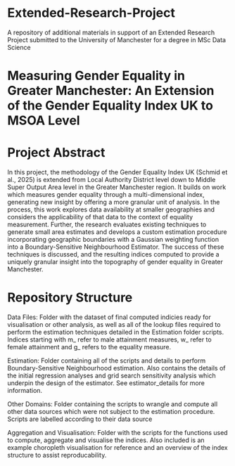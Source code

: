 # Extended-Research-Project
A repository of additional materials in support of an Extended Research Project submitted to the University of Manchester for a degree in MSc Data Science


# Measuring Gender Equality in Greater Manchester: An Extension of the Gender Equality Index UK to MSOA Level


# Project Abstract
In this project, the methodology of the Gender Equality Index UK (Schmid et al., 2025) is extended from Local Authority District level down to Middle Super Output Area level in the Greater Manchester region. It builds on work which measures gender equality through a multi-dimensional index, generating new insight by offering a more granular unit of analysis. In the process, this work explores data availability at smaller geographies and considers the applicability of that data to the context of equality measurement. Further, the research evaluates existing techniques to generate small area estimates and develops a custom estimation procedure incorporating geographic boundaries with a Gaussian weighting function into a Boundary-Sensitive Neighbourhood Estimator. The success of these techniques is discussed, and the resulting indices computed to provide a uniquely granular insight into the topography of gender equality in Greater Manchester.


# Repository Structure
Data Files:
Folder with the dataset of final computed indicies ready for visualisation or other analysis, as well as all of the lookup files required to perform the estimation techniques detailed in the Estimation folder scripts. Indices starting with m_ refer to male attainment measures, w_ refer to female attainment and g_ refers to the equality measure.

Estimation:
Folder containing all of the scripts and details to perform Boundary-Sensitive Neighbourhood estimation. Also contains the details of the initial regression analyses and grid search sensitivity analysis which underpin the design of the estimator. See estimator_details for more information.

Other Domains:
Folder containing the scripts to wrangle and compute all other data sources which were not subject to the estimation procedure. Scripts are labelled according to their data source

Aggregation and Visualisation:
Folder with the scripts for the functions used to compute, aggregate and visualise the indices. Also included is an example choropleth visualisation for reference and an overview of the index structure to assist reproducability.
